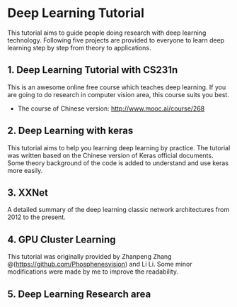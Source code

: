  # Deep Learning Tutorial 

This tutorial aims to guide people doing research with deep learning technology. Following five projects are provided to everyone to learn deep learning step by step from theory to applications. 



## 1. Deep Learning Tutorial with CS231n

This is an awesome online free course which teaches deep learning. If you are going to do research in computer vision area, this course suits you best.

- The course of Chinese version: <http://www.mooc.ai/course/268>



## 2. Deep Learning with keras

This tutorial aims to help you learning deep learning by practice. The tutorial was written based on the Chinese version of Keras official documents. Some theory background of the code is added to understand and use keras more  easily.



## 3. XXNet

A detailed summary of the deep learning classic network architectures from 2012 to the present.



## 4. GPU Cluster Learning

This tutorial was originally provided by Zhanpeng Zhang @(<https://github.com/Phosphenesvision>) and Li Li. Some minor modifications were made by me to improve the readability.



## 5. Deep Learning Research area

